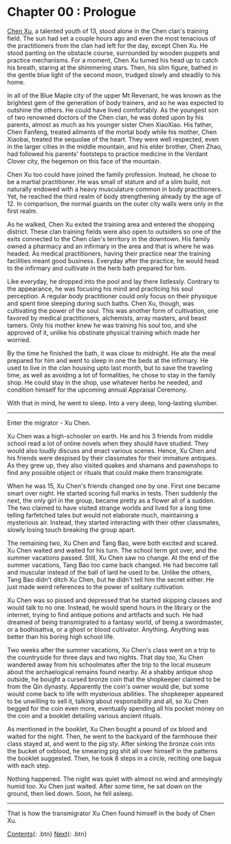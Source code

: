 # Chapter 00 : Prologue

[Chen Xu](/blog-for-stories/tg/characters/ChenXu), a talented youth of 13, stood alone in the Chen clan's training field. The sun had set a couple hours ago and even the most tenacious of the practitioners from the clan had left for the day, except Chen Xu. He stood panting on the obstacle course, surrounded by wooden puppets and practice mechanisms. For a moment, Chen Xu turned his head up to catch his breath, staring at the shimmering stars. Then, his slim figure, bathed in the gentle blue light of the second moon, trudged slowly and steadily to his home.

In all of the Blue Maple city of the upper Mt Revenant, he was known as the brightest gem of the generation of body trainers, and so he was expected to outshine the others. He could have lived comfortably. As the youngest son of two renowned doctors of the Chen clan, he was doted upon by his parents, almost as much as his younger sister Chen XiaoXiao. His father, Chen Fanfeng, treated ailments of the mortal body while his mother, Chen Xiaobai, treated the sequolae of the heart. They were well respected, even in the larger cities in the middle mountain, and his elder brother, Chen Zhao, had followed his parents' footsteps to practice medicine in the Verdant Clover city, the hegemon on this face of the mountain. 

Chen Xu too could have joined the family profession. Instead, he chose to be a martial practitioner. He was small of stature and of a slim build, not naturally endowed with a heavy musculature common in body practitioners. Yet, he reached the third realm of body strengthening already by the age of 12. In comparison, the normal guards on the outer city walls were only in the first realm. 

As he walked, Chen Xu exited the training area and entered the shopping district. These clan training fields were also open to outsiders so one of the exits connected to the Chen clan's territory in the downtown. His family owned a pharmacy and an infirmary in the area and that is where he was headed. As medical practitioners, having their practice near the training facilities meant good business. Everyday after the practice, he would head to the infirmary and cultivate in the herb bath prepared for him.

Like everyday, he dropped into the pool and lay there listlessly. Contrary to the appearance, he was focusing his mind and practicing his soul perception. A regular body practitioner could only focus on their physique and spent time sleeping during such baths. Chen Xu, though, was cultivating the power of the soul. This was another form of cultivation, one favored by medical practitioners, alchemists, array masters, and beast tamers. Only his mother knew he was training his soul too, and she approved of it, unlike his obstinate physical training which made her worried.

By the time he finished the bath, it was close to midnight. He ate the meal prepared for him and went to sleep in one the beds at the infirmary. He used to live in the clan housing upto last month, but to save the traveling time, as well as avoiding a lot of formalities, he chose to stay in the family shop. He could stay in the shop, use whatever herbs he needed, and condition himself for the upcoming annual Appraisal Ceremony.

With that in mind, he went to sleep. Into a very deep, long-lasting slumber.

---

Enter the migrator - Xu Chen.

Xu Chen was a high-schooler on earth. He and his 3 friends from middle school read a lot of online novels when they should have studied. They would also loudly discuss and enact various scenes. Hence, Xu Chen and his friends were despised by their classmates for their immature antiques. As they grew up, they also visited quakes and shamans and pawnshops to find any possible object or rituals that could make them transmigrate. 

When he was 15, Xu Chen's friends changed one by one. First one became smart over night. He started scoring full marks in tests. Then suddenly the next, the only girl in the group, became pretty as a flower all of a sudden. The two claimed to have visited strange worlds and lived for a long time telling farfetched tales but would not elaborate much, maintaining a mysterious air. Instead, they started interacting with their other classmates, slowly losing touch breaking the group apart.

The remaining two, Xu Chen and Tang Bao, were both excited and scared. Xu Chen waited and waited for his turn. The school term got over, and the summer vacations passed. Still, Xu Chen saw no change. At the end of the summer vacations, Tang Bao too came back changed. He had become tall and muscular instead of the ball of lard he used to be. Unlike the others, Tang Bao didn't ditch Xu Chen, but he didn't tell him the secret either. He just made weird references to the power of solitary cultivation.

Xu Chen was so pissed and depressed that he started skipping classes and would talk to no one. Instead, he would spend hours in the library or the internet, trying to find antique potions and artifacts and such. He had dreamed of being transmigrated to a fantasy world, of being a swordmaster, or a bodhisattva, or a ghost or blood cultivator. Anything. Anything was better than his boring high school life.

Two weeks after the summer vacations, Xu Chen's class went on a trip to the countryside for three days and two nights. That day too, Xu Chen wandered away from his schoolmates after the trip to the local museum about the archaelogical remains found nearby. At a shabby antique shop outside, he bought a cursed bronze coin that the shopkeeper claimed to be from the Qin dynasty. Apparently the coin's owner would die, but some would come back to life with mysterious abilities. The shopkeeper appeared to be unwilling to sell it, talking about responsibility and all, so Xu Chen begged for the coin even more, eventually spending all his pocket money on the coin and a booklet detailing various ancient rituals.

 As mentioned in the booklet, Xu Chen bought a pound of ox blood and waited for the night. Then, he went to the backyard of the farmhouse their class stayed at, and went to the pig sty. After sinking the bronze coin into the bucket of oxblood, he smearing pig shit all over himself in the patterns the booklet suggested. Then, he took 8 steps in a circle, reciting one bagua with each step.
 
 Nothing happened. The night was quiet with almost no wind and annoyingly humid too. Xu Chen just waited. After some time, he sat down on the ground, then lied down. Soon, he fell asleep.

 ---

That is how the transmigrator Xu Chen found himself in the body of Chen Xu.

[Contents](/blog-for-stories/tg/index){: .btn} [Next](/blog-for-stories/tg/2021-07-09-tg-01-reset){: .btn}